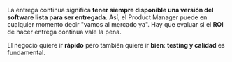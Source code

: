La entrega continua significa **tener siempre disponible una versión del software lista para ser entregada**. Así, el Product Manager puede en cualquier momento decir "vamos al mercado ya". Hay que evaluar si el **ROI** de hacer entrega continua vale la pena.

El negocio quiere ir **rápido** pero también quiere ir **bien**: **testing y calidad** es fundamental. 
